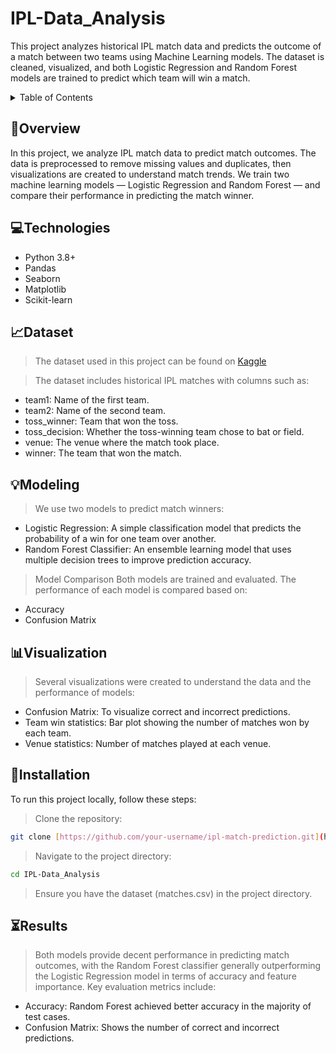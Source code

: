 # IPL-Data_Analysis
This project analyzes historical IPL match data and predicts the outcome of a match between two teams using Machine Learning models. The dataset is cleaned, visualized, and both Logistic Regression and Random Forest models are trained to predict which team will win a match.

<details>
<summary>Table of Contents</summary>

- [Overview](#Overview)
- [Technologies](#Technologies)
- [Dataset](#Dataset)
- [Modeling](#Modeling)
- [Visualization](#visualization)
- [Installation](#Installation)
- [Results](#results)

</details>


## 📑Overview
In this project, we analyze IPL match data to predict match outcomes. The data is preprocessed to remove missing values and duplicates, then visualizations are created to understand match trends. We train two machine learning models — Logistic Regression and Random Forest — and compare their performance in predicting the match winner.

## 💻Technologies
- Python 3.8+
- Pandas
- Seaborn
- Matplotlib
- Scikit-learn

## 📈Dataset
> The dataset used in this project can be found on [Kaggle](https://www.kaggle.com/)

> The dataset includes historical IPL matches with columns such as:
- team1: Name of the first team.
- team2: Name of the second team.
- toss_winner: Team that won the toss.
- toss_decision: Whether the toss-winning team chose to bat or field.
- venue: The venue where the match took place.
- winner: The team that won the match.

## 💡Modeling
> We use two models to predict match winners:
- Logistic Regression: A simple classification model that predicts the probability of a win for one team over another.
- Random Forest Classifier: An ensemble learning model that uses multiple decision trees to improve prediction accuracy.

> Model Comparison
  Both models are trained and evaluated. The performance of each model is compared based on:
- Accuracy
- Confusion Matrix

## 📊Visualization
> Several visualizations were created to understand the data and the performance of models:
- Confusion Matrix: To visualize correct and incorrect predictions.
- Team win statistics: Bar plot showing the number of matches won by each team.
- Venue statistics: Number of matches played at each venue.

## 📂Installation
To run this project locally, follow these steps:

> Clone the repository:
```bash
git clone [https://github.com/your-username/ipl-match-prediction.git](https://github.com/Chanchal1010/IPL-Data_Analysis)
```
> Navigate to the project directory:
```bash
cd IPL-Data_Analysis
```
> Ensure you have the dataset (matches.csv) in the project directory.

## ⏳Results
> Both models provide decent performance in predicting match outcomes, with the Random Forest classifier generally outperforming the Logistic Regression model in terms of accuracy and feature importance.
> Key evaluation metrics include:
- Accuracy: Random Forest achieved better accuracy in the majority of test cases.
- Confusion Matrix: Shows the number of correct and incorrect predictions.
